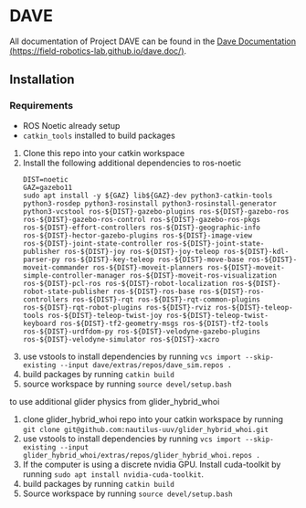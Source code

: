 # DAVE

All documentation of Project DAVE can be found in the [Dave Documentation (https://field-robotics-lab.github.io/dave.doc/)](https://field-robotics-lab.github.io/dave.doc/).

## Installation

### Requirements
- ROS Noetic already setup
- `catkin_tools` installed to build packages

1. Clone this repo into your catkin workspace
2. Install the following additional dependencies to ros-noetic
	```
	DIST=noetic
	GAZ=gazebo11
	sudo apt install -y ${GAZ} lib${GAZ}-dev python3-catkin-tools python3-rosdep python3-rosinstall python3-rosinstall-generator python3-vcstool ros-${DIST}-gazebo-plugins ros-${DIST}-gazebo-ros ros-${DIST}-gazebo-ros-control ros-${DIST}-gazebo-ros-pkgs ros-${DIST}-effort-controllers ros-${DIST}-geographic-info ros-${DIST}-hector-gazebo-plugins ros-${DIST}-image-view ros-${DIST}-joint-state-controller ros-${DIST}-joint-state-publisher ros-${DIST}-joy ros-${DIST}-joy-teleop ros-${DIST}-kdl-parser-py ros-${DIST}-key-teleop ros-${DIST}-move-base ros-${DIST}-moveit-commander ros-${DIST}-moveit-planners ros-${DIST}-moveit-simple-controller-manager ros-${DIST}-moveit-ros-visualization ros-${DIST}-pcl-ros ros-${DIST}-robot-localization ros-${DIST}-robot-state-publisher ros-${DIST}-ros-base ros-${DIST}-ros-controllers ros-${DIST}-rqt ros-${DIST}-rqt-common-plugins ros-${DIST}-rqt-robot-plugins ros-${DIST}-rviz ros-${DIST}-teleop-tools ros-${DIST}-teleop-twist-joy ros-${DIST}-teleop-twist-keyboard ros-${DIST}-tf2-geometry-msgs ros-${DIST}-tf2-tools ros-${DIST}-urdfdom-py ros-${DIST}-velodyne-gazebo-plugins ros-${DIST}-velodyne-simulator ros-${DIST}-xacro
	```
3. use vstools to install dependencies by running `vcs import --skip-existing --input dave/extras/repos/dave_sim.repos .`
4. build packages by running `catkin build`
5. source workspace by running `source devel/setup.bash`

to use additional glider physics from glider_hybrid_whoi
1. clone glider_hybrid_whoi repo into your catkin workspace by running `git clone git@github.com:nautilus-uuv/glider_hybrid_whoi.git`
2. use vstools to install dependencies by running `vcs import --skip-existing --input glider_hybrid_whoi/extras/repos/glider_hybrid_whoi.repos .`
3. If the computer is using a discrete nvidia GPU. Install cuda-toolkit by running `sudo apt install nvidia-cuda-toolkit`.
4. build packages by running `catkin build`
5. Source workspace by running `source devel/setup.bash`
